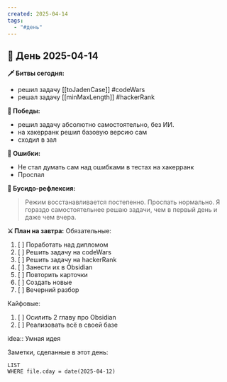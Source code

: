 ```yaml
---
created: 2025-04-14
tags:
  - "#день"
---
```


## 🏯 День 2025-04-14

**🗡️ Битвы сегодня:**
- решил задачу [[toJadenCase]] #codeWars 
- решал задачу [[minMaxLength]] #hackerRank

**🎯 Победы:**
- решил задачу абсолютно самостоятельно, без ИИ.
- на хакерранк решил базовую версию сам
- сходил в зал

**💢 Ошибки:**
- Не стал думать сам над ошибками в тестах на хакерранк
- Проспал

**📿 Бусидо-рефлексия:**
> Режим восстанавливается постепенно. Проспать нормально.
> Я гораздо самостоятельнее решаю задачи, чем в первый день и даже чем вчера.

**⚔️ План на завтра:**
Обязательные:
1. [ ] Поработать над дипломом
2. [ ] Решить задачу на codeWars
3. [ ] Решить задачу на hackerRank
4. [ ] Занести их в Obsidian
5. [ ] Повторить карточки
6. [ ] Создать новые
7. [ ] Вечерний разбор


Кайфовые:
1. [ ] Осилить 2 главу про Obsidian
2. [ ] Реализовать всё в своей базе

idea:: Умная идея

Заметки, сделанные в этот день:
```dataview
LIST
WHERE file.cday = date(2025-04-12)
```
